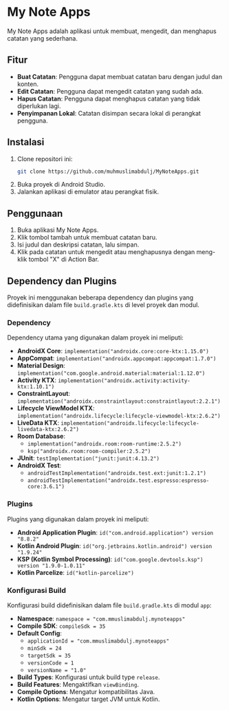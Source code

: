 # My Note Apps

My Note Apps adalah aplikasi untuk membuat, mengedit, dan menghapus catatan yang sederhana.

## Fitur

- **Buat Catatan**: Pengguna dapat membuat catatan baru dengan judul dan konten.
- **Edit Catatan**: Pengguna dapat mengedit catatan yang sudah ada.
- **Hapus Catatan**: Pengguna dapat menghapus catatan yang tidak diperlukan lagi.
- **Penyimpanan Lokal**: Catatan disimpan secara lokal di perangkat pengguna.

## Instalasi

1. Clone repositori ini:
    ```bash
    git clone https://github.com/muhmuslimabdulj/MyNoteApps.git
    ```
2. Buka proyek di Android Studio.
3. Jalankan aplikasi di emulator atau perangkat fisik.

## Penggunaan

1. Buka aplikasi My Note Apps.
2. Klik tombol tambah untuk membuat catatan baru.
3. Isi judul dan deskripsi catatan, lalu simpan.
4. Klik pada catatan untuk mengedit atau menghapusnya dengan meng-klik tombol "X" di Action Bar.

## Dependency dan Plugins

Proyek ini menggunakan beberapa dependency dan plugins yang didefinisikan dalam file `build.gradle.kts` di level proyek dan modul.

### Dependency

Dependency utama yang digunakan dalam proyek ini meliputi:

- **AndroidX Core**: `implementation("androidx.core:core-ktx:1.15.0")`
- **AppCompat**: `implementation("androidx.appcompat:appcompat:1.7.0")`
- **Material Design**: `implementation("com.google.android.material:material:1.12.0")`
- **Activity KTX**: `implementation("androidx.activity:activity-ktx:1.10.1")`
- **ConstraintLayout**: `implementation("androidx.constraintlayout:constraintlayout:2.2.1")`
- **Lifecycle ViewModel KTX**: `implementation("androidx.lifecycle:lifecycle-viewmodel-ktx:2.6.2")`
- **LiveData KTX**: `implementation("androidx.lifecycle:lifecycle-livedata-ktx:2.6.2")`
- **Room Database**: 
  - `implementation("androidx.room:room-runtime:2.5.2")`
  - `ksp("androidx.room:room-compiler:2.5.2")`
- **JUnit**: `testImplementation("junit:junit:4.13.2")`
- **AndroidX Test**: 
  - `androidTestImplementation("androidx.test.ext:junit:1.2.1")`
  - `androidTestImplementation("androidx.test.espresso:espresso-core:3.6.1")`

### Plugins

Plugins yang digunakan dalam proyek ini meliputi:

- **Android Application Plugin**: `id("com.android.application") version "8.8.2"`
- **Kotlin Android Plugin**: `id("org.jetbrains.kotlin.android") version "1.9.24"`
- **KSP (Kotlin Symbol Processing)**: `id("com.google.devtools.ksp") version "1.9.0-1.0.11"`
- **Kotlin Parcelize**: `id("kotlin-parcelize")`

### Konfigurasi Build

Konfigurasi build didefinisikan dalam file `build.gradle.kts` di modul `app`:

- **Namespace**: `namespace = "com.mmuslimabdulj.mynoteapps"`
- **Compile SDK**: `compileSdk = 35`
- **Default Config**:
  - `applicationId = "com.mmuslimabdulj.mynoteapps"`
  - `minSdk = 24`
  - `targetSdk = 35`
  - `versionCode = 1`
  - `versionName = "1.0"`
- **Build Types**: Konfigurasi untuk build type `release`.
- **Build Features**: Mengaktifkan `viewBinding`.
- **Compile Options**: Mengatur kompatibilitas Java.
- **Kotlin Options**: Mengatur target JVM untuk Kotlin.
